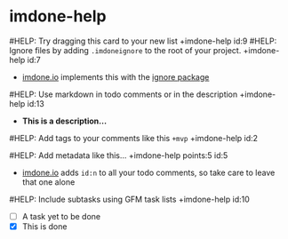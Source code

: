 imdone-help
====
#HELP: Try dragging this card to your new list +imdone-help id:9
#HELP: Ignore files by adding `.imdoneignore` to the root of your project. +imdone-help id:7
- [imdone.io](https://imdone.io) implements this with the [ignore package](https://www.npmjs.com/package/ignore)

#HELP: Use markdown in todo comments or in the description +imdone-help id:13
- **This is a description...**

#HELP: Add tags to your comments like this `+mvp` +imdone-help id:2

#HELP: Add metadata like this... +imdone-help points:5 id:5
- [imdone.io](https://imdone.io) adds `id:n` to all your todo comments, so take care to leave that one alone

#HELP: Include subtasks using GFM task lists +imdone-help id:10
- [ ] A task yet to be done
- [x] This is done
